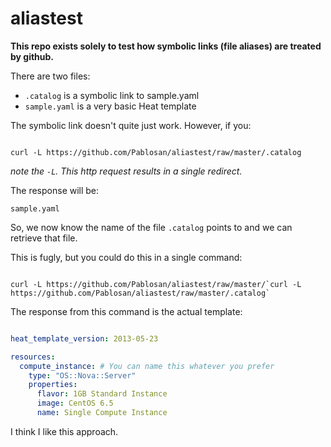 # aliastest

__This repo exists solely to test how symbolic links (file aliases) are treated by github.__

There are two files:

  * `.catalog` is a symbolic link to sample.yaml
  * `sample.yaml` is a very basic Heat template

The symbolic link doesn't quite just work. However, if you:

```shell

curl -L https://github.com/Pablosan/aliastest/raw/master/.catalog

```

_note the `-L`. This http request results in a single redirect._

The response will be:

`sample.yaml`

So, we now know the name of the file `.catalog` points to and we can retrieve that file.


This is fugly, but you could do this in a single command:

```shell

curl -L https://github.com/Pablosan/aliastest/raw/master/`curl -L https://github.com/Pablosan/aliastest/raw/master/.catalog`

```

The response from this command is the actual template:

```yaml

heat_template_version: 2013-05-23

resources:
  compute_instance: # You can name this whatever you prefer
    type: "OS::Nova::Server"
    properties:
      flavor: 1GB Standard Instance
      image: CentOS 6.5
      name: Single Compute Instance

```

I think I like this approach.

